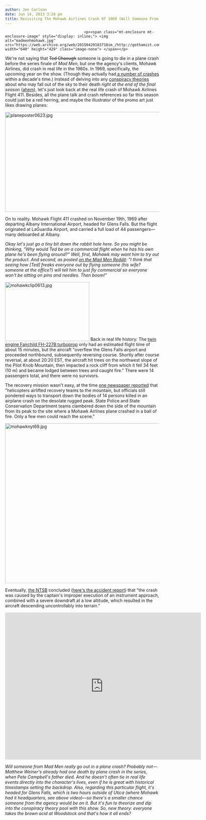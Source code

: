 ```yaml
---
author: Jen Carlson
date: Jun 14, 2013 3:24 pm
title: Revisiting The Mohawk Airlines Crash Of 1969 (Will Someone From Mad Men Be On It?)
---
```


	
										<p><span class="mt-enclosure mt-enclosure-image" style="display: inline;"> <img alt="madmenhmohawk.jpg" src="https://web.archive.org/web/20150429183710im_/http://gothamist.com/attachments/arts_jen/madmenhmohawk.jpg" width="640" height="429" class="image-none"> </span></p>

<p>We&apos;re not saying that <strike>Ted Chaough</strike> someone is going to die in a plane crash before the series finale of <em>Mad Men</em>, but one the agency&apos;s clients, Mohawk Airlines, did crash in real life in the 1960s. In 1969, specifically, the upcoming year on the show. (Though they actually had<a href="https://web.archive.org/web/20150429183710/http://en.wikipedia.org/wiki/List_of_accidents_and_incidents_involving_airliners_in_the_United_States"> a number of crashes</a> within a decade&apos;s time.) Instead of delving into any <a href="https://web.archive.org/web/20150429183710/http://gothamist.com/2013/05/29/a_mad_men_conspiracy_theory_is_mega.php">conspiracy theories</a> about who may fall out of the sky to their death <em>right at the end of the final season</em> (<a href="https://web.archive.org/web/20150429183710/http://www.youtube.com/watch?v=WcRr-Fb5xQo">ahem</a>), let&apos;s just look back at the real life crash of Mohawk Airlines Flight 411. Besides, all the plane talk and crash references so far this season could just be a red herring, and maybe the illustrator of the promo art just likes drawing planes:</p>

<p><span class="mt-enclosure mt-enclosure-image" style="display: inline;"> <img alt="planeposter0623.jpg" src="https://web.archive.org/web/20150429183710im_/http://gothamist.com/attachments/arts_jen/planeposter0623.jpg" width="640" height="326" class="image-none"> </span></p>

<p>On to reality. Mohawk Flight 411 crashed on November 19th, 1969 after departing Albany International Airport, headed for Glens Falls. But the flight originated at LaGuardia Airport, and carried a full load of 44 passengers&#x2014;many deboarded at Albany.</p>

<p><em>Okay let&apos;s just go a tiny bit down the rabbit hole here. So you might be thinking, &quot;Why would Ted be on a commercial flight when he has his own plane he&apos;s been flying around?&quot; Well, first, Mohawk may want him to try out the product. And second, as posted <a href="https://web.archive.org/web/20150429183710/http://www.reddit.com/r/madmen/comments/1gb1bw/mohawk_crash/">on the Mad Men Reddit</a>: &quot;I think that seeing how [Ted] freaks everyone out by flying someone (his wife? someone at the office?) will tell him to just fly commercial so everyone won&apos;t be sitting on pins and needles. Then boom!&quot;</em></p>

<p><span class="mt-enclosure mt-enclosure-image" style="display: inline;"> <img alt="mohawkclip0613.jpg" src="https://web.archive.org/web/20150429183710im_/http://gothamist.com/attachments/arts_jen/mohawkclip0613.jpg" width="275" height="192" class="image-right"> </span>Back in real life history: The <a href="https://web.archive.org/web/20150429183710/http://www.airliners.net/photo/0157131/">twin engine Fairchild FH-227B turboprop</a> only had an estimated flight time of about 15 minutes, but the aircraft &quot;overflew the Glens Falls airport and proceeded northbound, subsequently reversing course. Shortly after course reversal, at about 20:20 EST, the aircraft hit trees on the northwest slope of the Pilot Knob Mountain, then impacted a rock cliff from which it fell 34 feet (10 m) and became lodged between trees and caught fire.&quot; There were 14 passengers total, and there were no survivors.</p>

<p>The recovery mission wasn&apos;t easy, at the time <a href="https://web.archive.org/web/20150429183710/http://www3.gendisasters.com/new-york/5541/pilot-knob-mountain-ny-airplane-crashes-peak-nov-1969">one newspaper reported</a> that &quot;helicopters airlifted recovery teams to the mountain, but officials still pondered ways to transport down the bodies of 14 persons killed in an airplane crash on the desolate rugged peak. State Police and State Conservation Department teams clambered down the side of the mountain from its peak to the site where a Mohawk Airlines plane crashed in a ball of fire. Only a few men could reach the scene.&quot;</p>

<p><span class="mt-enclosure mt-enclosure-image" style="display: inline;"> <img alt="mohawknyt69.jpg" src="https://web.archive.org/web/20150429183710im_/http://gothamist.com/attachments/arts_jen/mohawknyt69.jpg" width="640" height="522" class="image-none"> </span></p>

<p>Eventually, <a href="https://web.archive.org/web/20150429183710/http://www.ovguide.com/mohawk-airlines-flight-411-9202a8c04000641f8000000000ee4677">the NTSB</a> concluded (<a href="https://web.archive.org/web/20150429183710/http://libraryonline.erau.edu/online-full-text/ntsb/aircraft-accident-reports/AAR70-12.pdf">here&apos;s the accident report</a>) that &quot;the crash was caused by the captain&apos;s improper execution of an instrument approach, combined with a severe downdraft at a low altitude, which resulted in the aircraft descending uncontrollably into terrain.&quot;</p>

<p><iframe width="640" height="480" src="https://web.archive.org/web/20150429183710if_/http://www.youtube.com/embed/JqohNHMotR0" frameborder="0" allowfullscreen></iframe></p>

<p><em>Will someone from Mad Men really go out in a plane crash? Probably not&#x2014;Matthew Weiner&apos;s already had one death by plane crash in the series, when Pete Campbell&apos;s father died. And he doesn&apos;t often tie in real life events directly into the character&apos;s lives, even if he is great with historical timestamps setting the backdrop. Also, regarding this particular flight, it&apos;s headed for Glens Falls, which is two hours outside of Utica (where Mohawk had it headquarters, see above video)&#x2014;so there&apos;s a smaller chance someone from the agency would be on it. But it&apos;s fun to theorize and dip into the conspiracy theory pool with this show. So, new theory: everyone takes the brown acid at Woodstock and that&apos;s how it all ends?</em></p>					
										
									
				